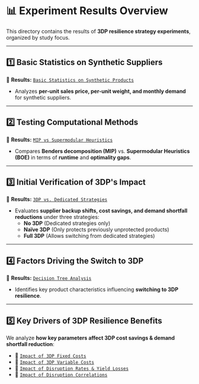 # 📊 Experiment Results Overview  

This directory contains the results of **3DP resilience strategy experiments**, organized by study focus.

---

## **1️⃣ Basic Statistics on Synthetic Suppliers**  
📂 **Results:** [`Basic Statistics on Synthetic Products`](Experiment_Data/Basic_Pictures_Synthetic_Products/)  

- Analyzes **per-unit sales price, per-unit weight, and monthly demand** for synthetic suppliers.

---

## **2️⃣ Testing Computational Methods**  
📂 **Results:** [`MIP vs Supermodular Heuristics`](Experiment_Data/Compare_MIP_Time_GRB_Benders_BoE/)  

- Compares **Benders decomposition (MIP)** vs. **Supermodular Heuristics (BOE)** in terms of **runtime** and **optimality gaps**.

---

## **3️⃣ Initial Verification of 3DP's Impact**  
📂 **Results:** [`3DP vs. Dedicated Strategies`](Experiment_Data/Switch_Backup_vs_n/)  

- Evaluates **supplier backup shifts, cost savings, and demand shortfall reductions** under three strategies:  
  - **No 3DP** (Dedicated strategies only)  
  - **Naïve 3DP** (Only protects previously unprotected products)  
  - **Full 3DP** (Allows switching from dedicated strategies)  

---

## **4️⃣ Factors Driving the Switch to 3DP**  
📂 **Results:** [`Decision Tree Analysis`](Experiment_Data/Decision_Tree/)  

- Identifies key product characteristics influencing **switching to 3DP resilience**.  

---

## **5️⃣ Key Drivers of 3DP Resilience Benefits**  
We analyze **how key parameters affect 3DP cost savings & demand shortfall reduction**:

- 📂 [`Impact of 3DP Fixed Costs`](Experiment_Data/Relative_Cost_Savings_Shortfalls_Varying_3DPFixedCost/)  
- 📂 [`Impact of 3DP Variable Costs`](Experiment_Data/Relative_Cost_Savings_Shortfalls_Varying_c3DP/)  
- 📂 [`Impact of Disruption Rates & Yield Losses`](Experiment_Data/Relative_Cost_Savings_Shortfalls_Varying_p_yieldloss/)  
- 📂 [`Impact of Disruption Correlations`](Experiment_Data/Relative_Cost_Savings_Shortfalls_Corr_Interpolate/)  
